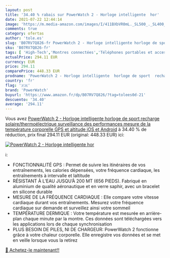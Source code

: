 ```yaml
---
layout: post
title: '34.40 % rabais sur PowerWatch 2 - Horloge intelligente  hor'
date: 2021-07-22 12:44:14
image: 'https://m.media-amazon.com/images/I/411BXbVR0mL._SL500_._SL400_.jpg'
comments: true
category: ofertas
author: 'tole.es'
slug: 'B07RV7Q826-fr PowerWatch 2 - Horloge intelligente horloge de sport...'
sku: 'B07RV7Q826-fr'
tags: [ 'High-Tech','Montres connectées','Téléphones portables et accessoires','powerwatch', ]
actualPrice: 294.11 EUR
currency: EUR
price: 294.11
comparePrice: 448.33 EUR
prodname: 'PowerWatch 2 - Horloge intelligente  horloge de sport  recharge solaire/thermoélectrique  surveillance des performances  mesure de la température corporelle  GPS et altitude  iOS et Android'
country: 'fr'
flag: '🇫🇷'
brand: 'PowerWatch'
buyurl: 'https://www.amazon.fr/dp/B07RV7Q826/?tag=tolees0d-21'
descuento: '34.40'
average: '294.11'
---
```


Vous avez [PowerWatch 2 - Horloge intelligente  horloge de sport  recharge solaire/thermoélectrique  surveillance des performances  mesure de la température corporelle  GPS et altitude  iOS et Android](https://www.amazon.fr/dp/B07RV7Q826/?tag=tolees0d-21)  à  34.40 % de réduction, prix final  294.11 EUR (original: 448.33 EUR) ici:

[![PowerWatch 2 - Horloge intelligente  hor](https://m.media-amazon.com/images/I/411BXbVR0mL._SL500_._SL400_.jpg)](https://www.amazon.fr/dp/B07RV7Q826/?tag=tolees0d-21)

ℹ️:

- FONCTIONNALITÉ GPS : Permet de suivre les itinéraires de vos entraînements, les calories dépensées, votre fréquence cardiaque, les entraînements à intervalle et laltitude
- RÉSISTANT À L’EAU JUSQU’À 200 MT (656 PIEDS). Fabriqué en aluminium de qualité aéronautique et en verre saphir, avec un bracelet en silicone durable
- MESURE DE LA FRÉQUENCE CARDIAQUE : Elle compare votre vitesse cardiaque durant vos entraînements. Mesurez votre fréquence cardiaque sur demande et surveillez ainsi votre sommeil
- TEMPÉRATURE DERMIQUE : Votre température est mesurée en arrière-plan chaque minute par la montre. Ces données sont téléchargées vers les applications lors de chaque synchronisation
- PLUS BESOIN DE PILES, NI DE CHARGEUR: PowerWatch 2 fonctionne grâce à votre chaleur corporelle. Elle enregistre vos données et se met en veille lorsque vous la retirez

[🛒 Achetez-le maintenant!!](https://www.amazon.fr/dp/B07RV7Q826/?tag=tolees0d-21)
